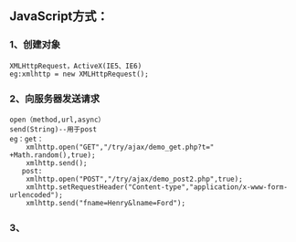 ## JavaScript方式：
### 1、创建对象
	XMLHttpRequest，ActiveX(IE5、IE6)
	eg:xmlhttp = new XMLHttpRequest();
### 2、向服务器发送请求
	open（method,url,async）
	send(String)--用于post
	eg：get：			
		xmlhttp.open("GET","/try/ajax/demo_get.php?t=" +Math.random(),true);
		xmlhttp.send();	
	   post:
		xmlhttp.open("POST","/try/ajax/demo_post2.php",true);
		xmlhttp.setRequestHeader("Content-type","application/x-www-form-urlencoded");
		xmlhttp.send("fname=Henry&lname=Ford");

### 3、